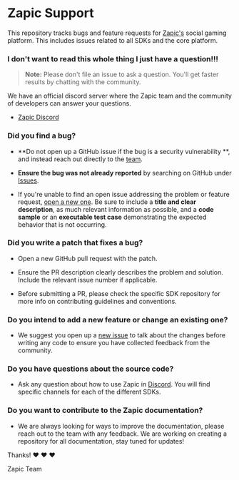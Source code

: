 # Zapic Support

This repository tracks bugs and feature requests for [Zapic's](https://www.zapic.com) social gaming platform. This includes issues related to all SDKs and the core platform.

### I don't want to read this whole thing I just have a question!!!

> **Note:** Please don't file an issue to ask a question. You'll get faster results by chatting with the community.

We have an official discord server where the Zapic team and the community of developers can answer your questions.

* [Zapic Discord](https://discord.gg/Kduh53S)

### Did you find a bug?

* **Do not open up a GitHub issue if the bug is a security vulnerability
**, and instead reach out directly to the [team](mailto:contact@zapic.com).

* **Ensure the bug was not already reported** by searching on GitHub under [Issues](https://github.com/ZapicInc/Support/issues).

* If you're unable to find an open issue addressing the problem or feature request, [open a new one](https://github.com/ZapicInc/Support/issues/new). Be sure to include a **title and clear description**, as much relevant information as possible, and a **code sample** or an **executable test case** demonstrating the expected behavior that is not occurring.

### **Did you write a patch that fixes a bug?**

* Open a new GitHub pull request with the patch.

* Ensure the PR description clearly describes the problem and solution. Include the relevant issue number if applicable.

* Before submitting a PR, please check the specific SDK repository for more info on contributing guidelines and conventions.

### **Do you intend to add a new feature or change an existing one?**

* We suggest you open up a [new issue](https://github.com/ZapicInc/Support/issues/new) to talk about the changes before writing any code to ensure you have collected feedback from the community.

### **Do you have questions about the source code?**

* Ask any question about how to use Zapic in [Discord](https://discord.gg/Kduh53S). You will find specific channels for each of the different SDKs.

### **Do you want to contribute to the Zapic documentation?**

* We are always looking for ways to improve the documentation, please reach out to the team with any feedback. We are working on creating a repository for all documentation, stay tuned for updates!

Thanks! :heart: :heart: :heart:

Zapic Team
